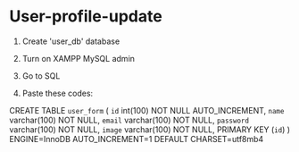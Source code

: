 # User-profile-update

1. Create 'user_db' database

2. Turn on XAMPP MySQL admin

3. Go to SQL

4. Paste these codes:

CREATE TABLE `user_form` (
  `id` int(100) NOT NULL AUTO_INCREMENT,
  `name` varchar(100) NOT NULL,
  `email` varchar(100) NOT NULL,
  `password` varchar(100) NOT NULL,
  `image` varchar(100) NOT NULL,
  PRIMARY KEY (`id`)
) ENGINE=InnoDB AUTO_INCREMENT=1 DEFAULT CHARSET=utf8mb4
